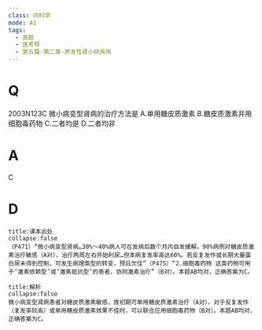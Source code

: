 ```yaml
---
class: 内科学
mode: A1
tags:
  - 真题
  - 医考帮
  - 第五篇-第二章-原发性肾小球疾病
---
```


# Q
2003N123C 微小病变型肾病的治疗方法是
A.单用糖皮质激素
B.糖皮质激素并用细胞毒药物
C.二者均是
D.二者均非

# A
C
# D
```ad-note
title:课本出处
collapse:false
（P471）“微小病变型肾病…30%～40%病人可在发病后数个月内自发缓解。90%病例对糖皮质激素治疗敏感（A对），治疗两周左右开始利尿…但本病复发率高达60%。若反复发作或长期大量蛋白尿未得到控制，可发生病理类型的转变，预后欠佳”（P475）“2.细胞毒药物 这类药物可用于‘激素依赖型’或‘激素抵抗型’的患者，协同激素治疗”（B对）。本题AB均对，正确答案为C。
```

```ad-summary
title:解析
collapse:false
微小病变型肾病患者对糖皮质激素敏感，故初期可单用糖皮质激素治疗（A对），对于反复发作（复发率较高）或单用糖皮质激素效果不佳时，可以联合应用细胞毒药物（B对）。本题AB均对，正确答案为C。
```

